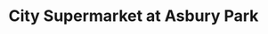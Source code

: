---
title: "City Supermarket at Asbury Park"
url: /asbury-park/city-supermarket-at-asbury-park/
shop: supermarket
---